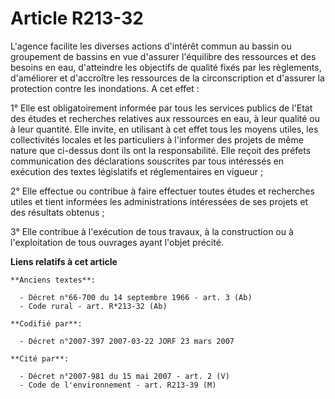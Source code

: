 # Article R213-32

L'agence facilite les diverses actions d'intérêt commun au bassin ou groupement de bassins en vue d'assurer l'équilibre des
ressources et des besoins en eau, d'atteindre les objectifs de qualité fixés par les règlements, d'améliorer et d'accroître
les ressources de la circonscription et d'assurer la protection contre les inondations. A cet effet :

1° Elle est obligatoirement informée par tous les services publics de l'Etat des études et recherches relatives aux
ressources en eau, à leur qualité ou à leur quantité. Elle invite, en utilisant à cet effet tous les moyens utiles, les
collectivités locales et les particuliers à l'informer des projets de même nature que ci-dessus dont ils ont la
responsabilité. Elle reçoit des préfets communication des déclarations souscrites par tous intéressés en exécution des textes
législatifs et réglementaires en vigueur ;

2° Elle effectue ou contribue à faire effectuer toutes études et recherches utiles et tient informées les administrations
intéressées de ses projets et des résultats obtenus ;

3° Elle contribue à l'exécution de tous travaux, à la construction ou à l'exploitation de tous ouvrages ayant l'objet
précité.

**Liens relatifs à cet article**

	**Anciens textes**:

	  - Décret n°66-700 du 14 septembre 1966 - art. 3 (Ab)
	  - Code rural - art. R*213-32 (Ab)

	**Codifié par**:

	  - Décret n°2007-397 2007-03-22 JORF 23 mars 2007

	**Cité par**:

	  - Décret n°2007-981 du 15 mai 2007 - art. 2 (V)
	  - Code de l'environnement - art. R213-39 (M)
